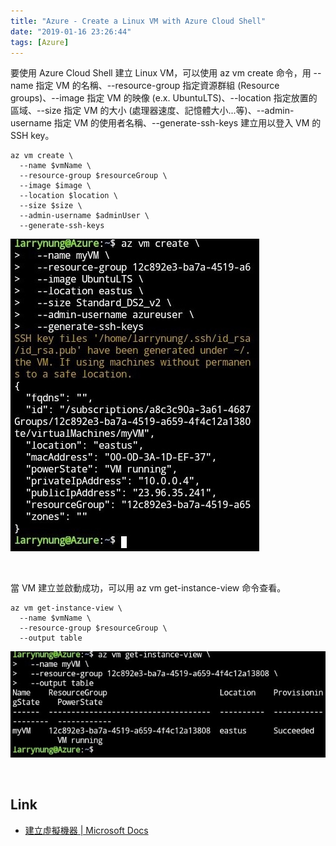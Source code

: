 ```yaml
---
title: "Azure - Create a Linux VM with Azure Cloud Shell"
date: "2019-01-16 23:26:44"
tags: [Azure]
---
```



要使用 Azure Cloud Shell 建立 Linux VM，可以使用 az vm create 命令，用 --name 指定 VM 的名稱、--resource-group 指定資源群組 (Resource groups)、--image 指定 VM 的映像 (e.x. UbuntuLTS)、--location 指定放置的區域、--size 指定 VM 的大小 (處理器速度、記憶體大小...等)、--admin-username 指定 VM 的使用者名稱、--generate-ssh-keys 建立用以登入 VM 的 SSH key。  

<!-- More -->

    az vm create \
      --name $vmName \
      --resource-group $resourceGroup \
      --image $image \
      --location $location \
      --size $size \
      --admin-username $adminUser \
      --generate-ssh-keys

![1.jpg](1.jpg)

<br/>


當 VM 建立並啟動成功，可以用 az vm get-instance-view 命令查看。  

    az vm get-instance-view \
      --name $vmName \
      --resource-group $resourceGroup \
      --output table

![2.jpg](2.jpg)

<br/>


Link
----
* [建立虛擬機器 | Microsoft Docs](https://docs.microsoft.com/zh-tw/learn/modules/welcome-to-azure/3-create-a-vm?pivots=linux-cloud)

